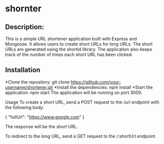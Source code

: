 # shornter
## Description:

This is a simple URL shortener application built with Express and Mongoose. It allows users to create short URLs for long URLs. The short URLs are generated using the shortid library. The application also keeps track of the number of times each short URL has been clicked.

## Installation
*Clone the repository:
  git clone https://github.com/your-username/shortener.git
*Install the dependencies:
  npm install
*Start the application:
  npm start
The application will be running on port 3000.

Usage
To create a short URL, send a POST request to the /url endpoint with the following body:

{
  "fullUrl": "https://www.google.com"
}

The response will be the short URL.

To redirect to the long URL, send a GET request to the /:shortUrl endpoint.
